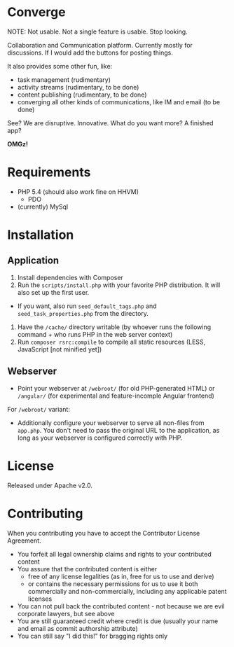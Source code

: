 Converge
========

NOTE: Not usable. Not a single feature is usable. Stop looking.

Collaboration and Communication platform. Currently mostly for discussions. If I would add the buttons for posting things.

It also provides some other fun, like:

 * task management (rudimentary)
 * activity streams (rudimentary, to be done)
 * content publishing (rudimentary, to be done)
 * converging all other kinds of communications, like IM and email (to be done)

See? We are disruptive. Innovative. What do you want more? A finished app?

**OMGz!**

Requirements
============

* PHP 5.4 (should also work fine on HHVM)
  * PDO
* (currently) MySql

Installation
============

Application
-----------

1. Install dependencies with Composer
1. Run the `scripts/install.php` with your favorite PHP distribution. It will also set up the first user.
  * If you want, also run `seed_default_tags.php` and `seed_task_properties.php` from the directory.
1. Have the `/cache/` directory writable (by whoever runs the following command + who runs PHP in the web server context)
1. Run `composer rsrc:compile` to compile all static resources (LESS, JavaScript [not minified yet])

Webserver
---------

* Point your webserver at `/webroot/` (for old PHP-generated HTML) or `/angular/` (for experimental and feature-incomple Angular frontend)

For `/webroot/` variant:

* Additionally configure your webserver to serve all non-files from `app.php`. You don't need to pass the original URL to the application, as long as your webserver is configured correctly with PHP.

License
=======

Released under Apache v2.0.

Contributing
============

When you contributing you have to accept the Contributor License Agreement.

* You forfeit all legal ownership claims and rights to your contributed content
* You assure that the contributed content is either
    * free of any license legalities (as in, free for us to use and derive)
    * or contains the necessary permissions for us to use it both commercially and non-commercially, including any applicable patent licenses
* You can not pull back the contributed content - not because we are evil corporate lawyers, but see above
* You are still guaranteed credit where credit is due (usually your name and email as commit authorship attribute)
* You can still say "I did this!" for bragging rights only
